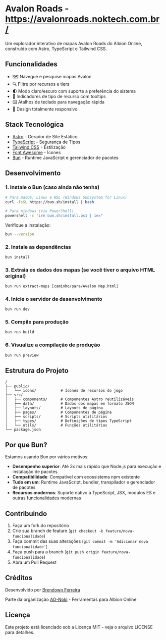# Avalon Roads - <https://avalonroads.noktech.com.br/>

Um explorador interativo de mapas Avalon Roads do Albion Online, construído com Astro, TypeScript e Tailwind CSS.

## Funcionalidades

- 🗺️ Navegue e pesquise mapas Avalon
- 🔍 Filtre por recursos e tiers
- 🌓 Modo claro/escuro com suporte a preferência do sistema
- 🎯 Indicadores de tipo de recurso com tooltips
- ⌨️ Atalhos de teclado para navegação rápida
- 📱 Design totalmente responsivo

## Stack Tecnológica

- [Astro](https://astro.build) - Gerador de Site Estático
- [TypeScript](https://www.typescriptlang.org/) - Segurança de Tipos
- [Tailwind CSS](https://tailwindcss.com) - Estilização
- [Font Awesome](https://fontawesome.com) - Ícones
- [Bun](https://bun.sh) - Runtime JavaScript e gerenciador de pacotes

## Desenvolvimento

### 1. Instale o Bun (caso ainda não tenha)

```bash
# Para macOS, Linux e WSL (Windows Subsystem for Linux)
curl -fsSL https://bun.sh/install | bash

# Para Windows (via PowerShell)
powershell -c "irm bun.sh/install.ps1 | iex"
```

Verifique a instalação:

```bash
bun --version
```

### 2. Instale as dependências

```bash
bun install
```

### 3. Extraia os dados dos mapas (se você tiver o arquivo HTML original)

```bash
bun run extract-maps [caminho/para/Avalon Map.html]
```

### 4. Inicie o servidor de desenvolvimento

```bash
bun run dev
```

### 5. Compile para produção

```bash
bun run build
```

### 6. Visualize a compilação de produção

```bash
bun run preview
```

## Estrutura do Projeto

```text
/
├── public/
│   └── icons/           # Ícones de recursos do jogo
├── src/
│   ├── components/      # Componentes Astro reutilizáveis
│   ├── data/            # Dados dos mapas em formato JSON
│   ├── layouts/         # Layouts de página
│   ├── pages/           # Componentes de página
│   ├── scripts/         # Scripts utilitários
│   ├── types/           # Definições de tipos TypeScript
│   └── utils/           # Funções utilitárias
└── package.json
```

## Por que Bun?

Estamos usando Bun por vários motivos:

- **Desempenho superior**: Até 3x mais rápido que Node.js para execução e instalação de pacotes
- **Compatibilidade**: Compatível com ecossistema npm existente
- **Tudo em um**: Runtime JavaScript, bundler, transpilador e gerenciador de pacotes
- **Recursos modernos**: Suporte nativo a TypeScript, JSX, modulos ES e outras funcionalidades modernas

## Contribuindo

1. Faça um fork do repositório
2. Crie sua branch de feature (`git checkout -b feature/nova-funcionalidade`)
3. Faça commit das suas alterações (`git commit -m 'Adicionar nova funcionalidade'`)
4. Faça push para a branch (`git push origin feature/nova-funcionalidade`)
5. Abra um Pull Request

## Créditos

Desenvolvido por [Brendown Ferreira](https://github.com/Br3n0k)

Parte da organização [AO-Noki](https://github.com/AO-Noki) - Ferramentas para Albion Online

## Licença

Este projeto está licenciado sob a Licença MIT - veja o arquivo LICENSE para detalhes.
